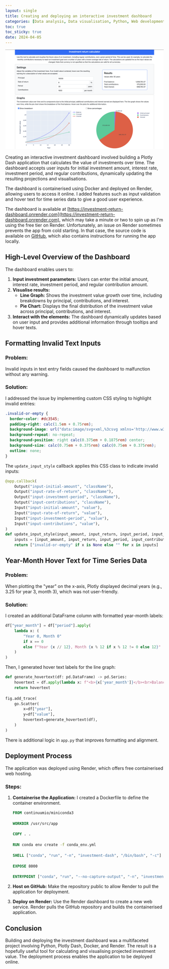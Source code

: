 ```yaml
---
layout: single
title: Creating and deploying an interactive investment dashboard
categories: [Data analysis, Data visualisation, Python, Web development, Dashboards]
toc: true
toc_sticky: true
date: 2024-04-05
---
```


![App screenshot](../assets/images/investment_dash_app.png)

Creating an interactive investment dashboard involved building a Plotly Dash application that calculates the value of investments over time. The dashboard accepts user inputs for initial investment amount, interest rate, investment period, and regular contributions, dynamically updating the resulting projections and visualisations.

The dashboard is containerised using Docker and deployed on Render, allowing users to access it online. I added features such as input validation and hover text for time series data to give a good user experience.

The dashboard is available at [https://investment-return-dashboard.onrender.com](https://investment-return-dashboard.onrender.com), which may take a minute or two to spin up as I'm using the free tier on Render. Unfortunately, an issue on Render sometimes prevents the app from cold starting. In that case, the source code is available on [GitHub](https://github.com/georgeholt1/investment-dash), which also contains instructions for running the app locally.

## High-Level Overview of the Dashboard

The dashboard enables users to:

1. **Input investment parameters:** Users can enter the initial amount, interest rate, investment period, and regular contribution amount.
2. **Visualise results:**
   - **Line Graph:** Shows the investment value growth over time, including breakdowns by principal, contributions, and interest.
   - **Pie Chart:** Displays the final distribution of the investment value across principal, contributions, and interest.
3. **Interact with the elements:** The dashboard dynamically updates based on user input and provides additional information through tooltips and hover texts.

## Formatting Invalid Text Inputs

### Problem:
Invalid inputs in text entry fields caused the dashboard to malfunction without any warning.

### Solution:
I addressed the issue by implementing custom CSS styling to highlight invalid entries:

```css
.invalid-or-empty {
  border-color: #dc3545;
  padding-right: calc(1.5em + 0.75rem);
  background-image: url("data:image/svg+xml,%3csvg xmlns='http://www.w3.org/2000/svg' viewBox='0 0 12 12' width='12' height='12' fill='none' stroke='%23dc3545'%3e%3ccircle cx='6' cy='6' r='4.5'/%3e%3cpath stroke-linejoin='round' d='M5.8 3.6h.4L6 6.5z'/%3e%3ccircle cx='6' cy='8.2' r='.6' fill='%23dc3545' stroke='none'/%3e%3c/svg%3e");
  background-repeat: no-repeat;
  background-position: right calc(0.375em + 0.1875rem) center;
  background-size: calc(0.75em + 0.375rem) calc(0.75em + 0.375rem);
  outline: none;
}
```

The `update_input_style` callback applies this CSS class to indicate invalid inputs:

```python
@app.callback(
    Output("input-initial-amount", "className"),
    Output("input-rate-of-return", "className"),
    Output("input-investment-period", "className"),
    Output("input-contributions", "className"),
    Input("input-initial-amount", "value"),
    Input("input-rate-of-return", "value"),
    Input("input-investment-period", "value"),
    Input("input-contributions", "value"),
)
def update_input_style(input_amount, input_return, input_period, input_contributions):
    inputs = [input_amount, input_return, input_period, input_contributions]
    return ["invalid-or-empty" if x is None else "" for x in inputs]
```

## Year-Month Hover Text for Time Series Data

### Problem:
When plotting the "year" on the x-axis, Plotly displayed decimal years (e.g., 3.25 for year 3, month 3), which was not user-friendly.

### Solution:
I created an additional DataFrame column with formatted year-month labels:

```python
df["year_month"] = df["period"].apply(
    lambda x: (
        "Year 0, Month 0"
        if x == 0
        else f"Year {x // 12}, Month {x % 12 if x % 12 != 0 else 12}"
    )
)
```

Then, I generated hover text labels for the line graph:

```python
def generate_hovertext(df: pd.DataFrame) -> pd.Series:
    hovertext = df.apply(lambda x: f"<b>{x['year_month']}</b><br>Balance: {x['value']:,.2f}", axis=1)
    return hovertext

fig.add_trace(
    go.Scatter(
        x=df["year"],
        y=df["value"],
        hovertext=generate_hovertext(df),
    )
)
```

There is additional logic in `app.py` that improves formatting and alignment.

## Deployment Process

The application was deployed using Render, which offers free containerised web hosting.

### Steps:

1. **Containerise the Application:** I created a Dockerfile to define the container environment.

    ```dockerfile
    FROM continuumio/miniconda3

    WORKDIR /usr/src/app

    COPY . .

    RUN conda env create -f conda_env.yml

    SHELL ["conda", "run", "-n", "investment-dash", "/bin/bash", "-c"]

    EXPOSE 8000

    ENTRYPOINT ["conda", "run", "--no-capture-output", "-n", "investment-dash", "gunicorn", "-b", "0.0.0.0:8000", "app:server"]
    ```

2. **Host on GitHub:** Make the repository public to allow Render to pull the application for deployment.
   
3. **Deploy on Render:** Use the Render dashboard to create a new web service. Render pulls the GitHub repository and builds the containerised application.

## Conclusion

Building and deploying the investment dashboard was a multifaceted project involving Python, Plotly Dash, Docker, and Render. The result is a hopefully useful tool for calculating and visualising projected investment value. The deployment process enables the application to be deployed online.